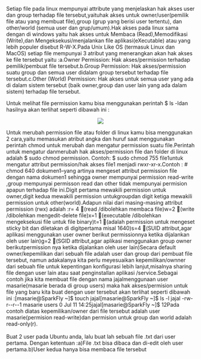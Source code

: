 
Setiap file pada linux mempunyai attribute yang menjelaskan hak akses user dan group terhadap file tersebut,yaituhak akses untuk owner/user(pemilik file atau yang membuat  file),group  (grup  yang  berisi  user  tertentu), dan  other/world  (semua  user dan grup/umum).Hak akses pada linux sama dengan di windows yaitu hak akses untuk Membaca (Read),Memodifikasi (Write),dan Mengeksekusi/menjalankan file aplikasi(eXecutable) atau yang lebih populer disebut R-W-X.Pada Unix Like OS (termasuk Linux dan MacOS) setiap file mempunyai 3 atribut yang menerangkan akan hak akses ke file tersebut yaitu :a.Owner Permission: Hak  akses/permission  terhadap  pemilik/pembuat file tersebut.b.Group Permission: Hak  akses/permission  suatu  group  dan  semua user didalam group tersebut terhadap file tersebut.c.Other (World) Permission: Hak akses untuk semua user yang ada di dalam sistem  tersebut  (baik  owner,group  dan  user  lain  yang  ada  dalam  sistem) terhadap file tersebut.

Untuk  melihat  file  permission  kamu  bisa  menggunakan  perintah $  ls -ldan hasilnya akan terlihat seperti dibawah ini :
<p align=center>
<img src="https://i.imgur.com/PGMs9Tz.jpg">
</p>
Untuk  merubah  permission  file  atau  folder  di  linux  kamu  bisa  menggunakan  2 cara,yaitu  memasukan  atribut  angka  dan  huruf  saat  menggunakan  perintah  chmod untuk merubah dan mengatur permission suatu file.Perintah  untuk  mengatur  danmerubah  hak  akses/permission  file  dan  folder  di linux adalah $ sudo chmod permission. Contoh: $ sudo chmod 755 file1untuk mengatur attribut permission/hak akses file1 menjadi rwxr-xr-x.Contoh : # chmod 640 dokumen1–yang artinya mengeset attribut permission file  dengan  nama  dokumen1  sehingga  owner  mempunyai  permission  read-write ,group  mempunyai  permisson  read  dan  other  tidak  mempunyai  permision  apapun terhadap file ini.Digit pertama mewakili permission untuk owner,digit kedua mewakili permission untukgroupdan  digit  ketiga  mewakili  permission  untuk other(world).Adapun  nilai dari masing-masing attribut permission (rwx) adalah :r= 4 (read /dibolehkan membaca file)w=2 (write /dibolehkan mengedit-delete file)x=1 (executable /dibolehkan mengeksekusi file untuk file binary)t=1 (adalah permission untuk mengeset  sticky bit dan diletakan di digitpertama misal 1640)s=4 (SUID attribut,agar aplikasi menggunakan user owner berikut permissionnya ketika dijalankan oleh user lain)g=2 (SGID attribut,agar aplikasi menggunakan group owner berikutpermission nya ketika dijalankan oleh user lain)Secara  default  owner/kepemilikan  dari  sebuah  file  adalah  user  dan  group  dari pembuat file tersebut, namun adakalanya kita perlu meyesuaikan kepemilikan/ownner dari  sebuah  file  untuk  kepentingan  konfigurasi  lebih  lanjut,misalnya  sharing  file dengan user lain atau saat penginstallan aplikasi /service.Sebagai  contoh  jika  kita  membuat  file  dengan  nama jajalmenggunaan  user masarie(masarie berada di group users) maka hak akses/permision untuk file yang baru kita buat dengan user tersebut akan terlihat seperti dibawah ini :[masarie@SparkFly ~]$ touch jajal[masarie@SparkFly ~]$ ls -l jajal -rw-r--r--1 masarie users 0 Jul 11 14:25jajal[masarie@SparkFly ~]$
12Pada  contoh  diatas  kepemilikan/owner  dari  file  tersebut  adalah  user masarie(permision read-write)dan permision untuk group dan world adalah read-only(r).<br><br>
Buat 2 user pada Ubuntu anda, lalu buat lah sebuah file .txt dari user pertama. Dengan ketentuan :a)File .txt bisa dibaca dan di-edit oleh user pertama.b)User kedua hanya bisa membaca file tersebut
